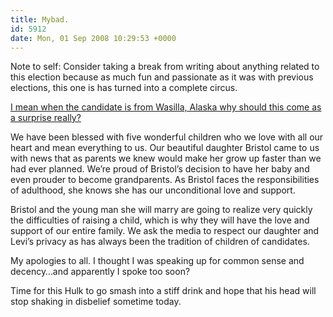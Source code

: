 ```yaml
---
title: Mybad.
id: 5912
date: Mon, 01 Sep 2008 10:29:53 +0000
---
```


Note to self: Consider taking a break from writing about anything related to this election because as much fun and passionate as it was with previous elections, this one is has turned into a complete circus.  

[I mean when the candidate is from Wasilla, Alaska why should this come as a surprise really?](http://www.johnmccain.com/Informing/News/PressReleases/ab547fc8-d96d-4f87-aa8a-2e52be2b66fc.htm)



<div class="quote">We have been blessed with five wonderful children who we love with all our heart and mean everything to us. Our beautiful daughter Bristol came to us with news that as parents we knew would make her grow up faster than we had ever planned. We’re proud of Bristol’s decision to have her baby and even prouder to become grandparents. As Bristol faces the responsibilities of adulthood, she knows she has our unconditional love and support.  

Bristol and the young man she will marry are going to realize very quickly the difficulties of raising a child, which is why they will have the love and support of our entire family. We ask the media to respect our daughter and Levi’s privacy as has always been the tradition of children of candidates.</div>My apologies to all. I thought I was speaking up for common sense and decency…and apparently I spoke too soon?  

Time for this Hulk to go smash into a stiff drink and hope that his head will stop shaking in disbelief sometime today.





